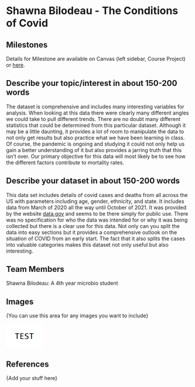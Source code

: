 # Shawna Bilodeau - The Conditions of Covid


## Milestones

Details for Milestone are available on Canvas (left sidebar, Course Project) or [here](https://firas.moosvi.com/courses/data301/project/milestone01.html).

## Describe your topic/interest in about 150-200 words

The dataset is comprehensive and includes many interesting variables for analysis. When looking at this data there were clearly many different angles we could take to pull different trends. There are no doubt many different statistics that could be determined from this particular dataset. Although it may be a little daunting, it provides a lot of room to manipulate the data to not only get results but also practice what we have been learning in class. Of course, the pandemic is ongoing and studying it could not only help us gain a better understanding of it but also provides a jarring truth that this isn’t over. Our primary objective for this data will most likely be to see how the different factors contribute to mortality rates.

## Describe your dataset in about 150-200 words

This data set includes details of covid cases and deaths from all across the US with parameters including age, gender, ethnicity, and state. It includes data from March of 2020 all the way until October of 2021. It was provided by the website [data.gov](https://catalog.data.gov/dataset/md-covid-19-master-case-tracker) and seems to be there simply for public use. There was no specification for who the data was intended for or why it was being collected but there is a clear use for this data. Not only can you split the data into easy sections but it provides a comprehensive outlook on the situation of COVID from an early start. The fact that it also splits the cases into valuable categories makes this dataset not only useful but also interesting. 

## Team Members

Shawna Bilodeau: A 4th year microbio student 

## Images

{You can use this area for any images you want to include}

<img src ="images/test.png" width="100px">

## References

{Add your stuff here}



